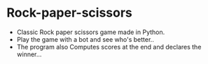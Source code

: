 # Rock-paper-scissors
- Classic Rock paper scissors game made in Python.
- Play the game with a bot and see who's better..
- The program also Computes scores at the end and declares the winner...

